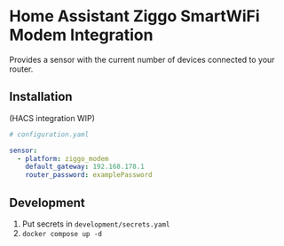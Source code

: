 # Home Assistant Ziggo SmartWiFi Modem Integration

Provides a sensor with the current number of devices connected to your router.

## Installation

(HACS integration WIP)

```yaml
# configuration.yaml

sensor:
  - platform: ziggo_modem
    default_gateway: 192.168.178.1
    router_password: examplePassword
```

## Development

1. Put secrets in `development/secrets.yaml`
2. `docker compose up -d`
